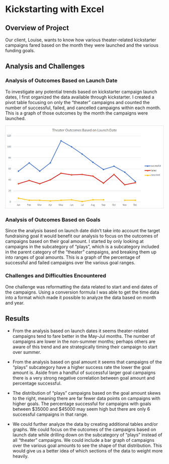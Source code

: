# Kickstarting with Excel

## Overview of Project
Our client, Louise, wants to know how various theater-related kickstarter campaigns fared based on the month they were launched and the various funding goals.


## Analysis and Challenges

### Analysis of Outcomes Based on Launch Date
To investigate any potential trends based on kickstarter campaign launch dates, I first organized the data available through kickstarter. I created a pivot table focusing on only the “theater” campaigns and counted the number of successful, failed, and cancelled campaigns within each month. This is a graph of those outcomes by the month the campaigns were launched.

![Theater_Outcomes_vs_Launch](https://raw.githubusercontent.com/mdwilliams11/kickstarter-analysis/main/resources/Theater_Outcomes_vs_Launch.png)

### Analysis of Outcomes Based on Goals
Since the analysis based on launch date didn’t take into account the target fundraising goal it would benefit our analysis to focus on the outcomes of campaigns based on their goal amount. I started by only looking at campaigns in the subcategory of “plays”, which is a subcategory included in the parent category of the “theater” campaigns, and breaking them up into ranges of goal amounts. This is a graph of the percentage of successful and failed campaigns over the various goal ranges.


### Challenges and Difficulties Encountered
One challenge was reformatting the data related to start and end dates of the campaigns. Using a conversion formula I was able to get the time data into a format which made it possible to analyze the data based on month and year.


## Results

- From the analysis based on launch dates it seems theater-related campaigns tend to fare better in the May-Jul months. The number of campaigns are lower in the non-summer months; perhaps others are aware of this trend and are strategically timing their campaign to start over summer.

- From the analysis based on goal amount it seems that campaigns of the “plays” subcategory have a higher success rate the lower the goal amount is. Aside from a handful of successful larger goal campaigns there is a very strong negative correlation between goal amount and percentage successful.

- The distribution of “plays” campaigns based on the goal amount skews to the right, meaning there are far fewer data points on campaigns with higher goals. The percentage successful for campaigns with goals between $35000 and $45000 may seem high but there are only 6 successful campaigns in that range.

- We could further analyze the data by creating additional tables and/or graphs. We could focus on the outcomes of the campaigns based on launch date while drilling down on the subcategory of “plays” instead of all “theater” campaigns. We could include a bar graph of campaigns over the various goal amounts to see the shape of that distribution. This would give us a better idea of which sections of the data to weight more heavily.
